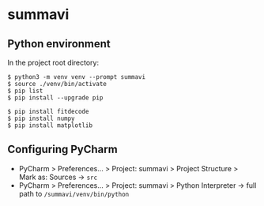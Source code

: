 # summavi

## Python environment

In the project root directory:
```
$ python3 -m venv venv --prompt summavi
$ source ./venv/bin/activate
$ pip list
$ pip install --upgrade pip

$ pip install fitdecode
$ pip install numpy
$ pip install matplotlib
```

## Configuring PyCharm

- PyCharm > Preferences... > Project: summavi > Project Structure > Mark as: Sources → `src`
- PyCharm > Preferences... > Project: summavi > Python Interpreter → full path to `/summavi/venv/bin/python`

